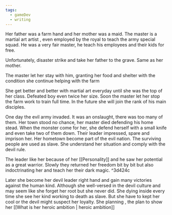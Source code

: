```yaml
---
tags:
  - gameDev
  - writing
---
```

Her father was a farm hand and her mother was a maid. The master is a martial art artist , even employed by the royal to teach the army special squad. He was a very fair master, he teach his employees and their kids for free. 

Unfortunately, disaster strike and take her father to the grave. Same as her mother. 

The master let her stay with him, granting her food and shelter with the condition she continue helping with the farm

She get better and better with martial art everyday until she was the top of her class. Defeated boy even twice her size. Soon the master let her stop the farm work to train full time. In the future she will join the rank of his main disciples. 

One day the evil army invaded. It was an onslaught, there was too many of them. Her town stood no chance, her master died defending his home stead. When the monster come for her, she defend herself with a small knife and even take two of them down. Their leader impressed, spare and imprison her. Her hometown become part of the evil nation. The surviving people are used as slave. She understand her situation and comply with the devil rule. 

The leader like her because of her [[Personality]] and he saw her potential as a great warrior. Slowly they returned her freedom bit by bit but also indoctrinating her and teach her their dark magic.  ^3d424c

Later she become her devil leader right hand and gain many victories against the human kind. Although she well-versed in the devil culture and may seem like she forget her root but she never did. She dying inside every time she see her kind working to death as slave. But she have to kept her cool or the devil might suspect her loyalty. She planning , the plan to show her [[What is her heroic ambition | heroic ambition]] 